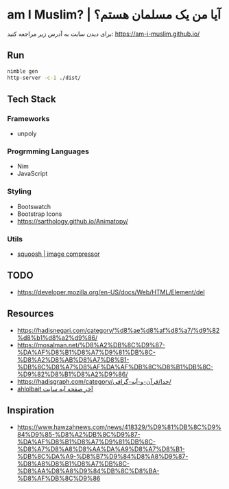 # am I Muslim? | آیا من یک مسلمان هستم؟
برای دیدن سایت به آدرس زیر مراجعه کنید:
https://am-i-muslim.github.io/

## Run

```sh
nimble gen
http-server -c-1 ./dist/
```

## Tech Stack

### Frameworks
- unpoly

### Progrmming Languages
- Nim
- JavaScript

### Styling
- Bootswatch
- Bootstrap Icons
- https://sarthology.github.io/Animatopy/


### Utils
- [squoosh | image compressor](https://squoosh.app/)


## TODO
- https://developer.mozilla.org/en-US/docs/Web/HTML/Element/del


## Resources
- https://hadisnegari.com/category/%d8%ae%d8%af%d8%a7/%d9%82%d8%b1%d8%a2%d9%86/
- https://mosalman.net/%D8%A2%DB%8C%D9%87-%DA%AF%D8%B1%D8%A7%D9%81%DB%8C-%D8%A2%D8%AB%D8%A7%D8%B1-%DB%8C%D8%A7%D8%AF%DA%AF%DB%8C%D8%B1%DB%8C-%D9%82%D8%B1%D8%A2%D9%86/
- https://hadisgraph.com/category/خدا/قرآن-و-آیه-گرافی/
- [ ahlolbait آخر صفحه آیه سایت ](https://wiki.ahlolbait.com/%D8%A2%DB%8C%D9%87_28_%D8%B3%D9%88%D8%B1%D9%87_%D8%B1%D8%B9%D8%AF)

## Inspiration
- https://www.hawzahnews.com/news/418329/%D9%81%DB%8C%D9%84%D9%85-%D8%A2%DB%8C%D9%87-%DA%AF%D8%B1%D8%A7%D9%81%DB%8C-%D8%A7%D8%A8%D8%AA%DA%A9%D8%A7%D8%B1-%DB%8C%DA%A9-%D8%B7%D9%84%D8%A8%D9%87-%D8%A8%D8%B1%D8%A7%DB%8C-%D8%AA%D8%A8%D9%84%DB%8C%D8%BA-%D8%AF%DB%8C%D9%86

